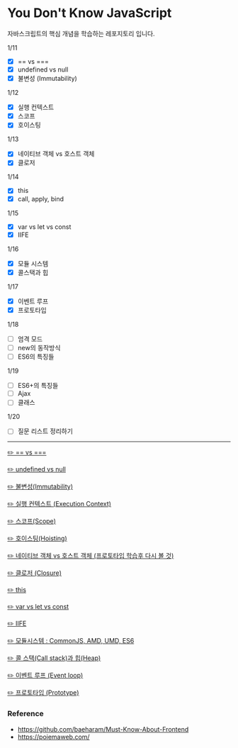 # You Don't Know JavaScript
자바스크립트의 핵심 개념을 학습하는 레포지토리 입니다.


1/11

- [x]  == vs ===
- [x]  undefined vs null
- [x]  불변성 (Immutability)

1/12

- [x]  실행 컨텍스트
- [x]  스코프
- [x]  호이스팅

1/13

- [x]  네이티브 객체 vs 호스트 객체
- [x]  클로저

1/14

- [x]  this
- [x]  call, apply, bind

1/15

- [x]  var vs let vs const
- [x]  IIFE

1/16

- [x]  모듈 시스템
- [x]  콜스택과 힙

1/17

- [x]  이벤트 루프
- [x]  프로토타입

1/18

- [ ]  엄격 모드
- [ ]  new의 동작방식
- [ ]  ES6의 특징들

1/19

- [ ]  ES6+의 특징들
- [ ]  Ajax
- [ ]  클래스

1/20

- [ ]  질문 리스트 정리하기

---

[✏️ == vs ===](https://www.notion.so/vs-ae9de80a0dc549caa748b9e3c1a98e5b)

[✏️ undefined vs null](https://www.notion.so/undefined-vs-null-362ab8be73474ef3944508a637d9feab)

[✏️ 불변성(Immutability)](https://www.notion.so/Immutability-5588a2b0e4a347318dc8dc1f4c5f0483)

[✏️ 실행 컨텍스트 (Execution Context)](https://www.notion.so/Execution-Context-3a943fbd5cb34251b4cc8cdca885f558)

[✏️ 스코프(Scope)](https://www.notion.so/Scope-6862b588247440d8902b5ad191a10e55)

[✏️ 호이스팅(Hoisting)](https://www.notion.so/Hoisting-2c51a4072b0f44fb9badc5b55ac3ec68)

[✏️ 네이티브 객체 vs 호스트 객체 (프로토타입 학습후 다시 볼 것)](https://www.notion.so/vs-8c3fc6bfbfea4856840f4cced943c6b9)

[✏️ 클로저 (Closure)](https://www.notion.so/Closure-f398c9dbf1d44a5aafff1c6f64cd4e37)

[✏️ this](https://www.notion.so/this-ea19c0c9c27f48f48549f018a1cc067a)

[✏️ var vs let vs const](https://www.notion.so/var-vs-let-vs-const-cb553a6242c045ce9dd166c056055e35)

[✏️ IIFE](https://www.notion.so/IIFE-d25260719e6843568586142fd6a7f9f4)

[✏️ 모듈시스템 : CommonJS, AMD, UMD, ES6](https://www.notion.so/CommonJS-AMD-UMD-ES6-b7a49f30a567406faff2e1f15ff00b03)

[✏️ 콜 스택(Call stack)과 힙(Heap)](https://www.notion.so/Call-stack-Heap-c26c69fe233c40648d802382f7ab9959)
  
[✏️ 이벤트 루프 (Event loop)](https://www.notion.so/Event-loop-b61b8fb57f1f4a2b97df33b050ea4bba)

[✏️ 프로토타입 (Prototype)](https://www.notion.so/Prototype-66f5a1ce467a43408a854211723294b0)
    

    
  
### Reference
* https://github.com/baeharam/Must-Know-About-Frontend
* https://poiemaweb.com/

